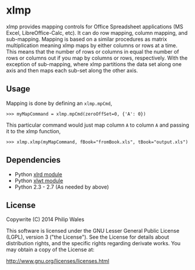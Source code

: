 xlmp
============

xlmp provides mapping controls for Office Spreadsheet applications (MS Excel, LibreOffice-Calc, etc).
It can do row mapping, column mapping, and sub-mapping.
Mapping is based on a similar procedures as matrix multiplication meaning xlmp maps by either columns or rows at a time.  
This means that the number of rows or columns in equal the number of rows or columns out if you map by columns or rows, respectively.
With the exception of sub-mapping, where xlmp partitions the data set along one axis and then maps each sub-set along the other axis.

## Usage

Mapping is done by defining an `xlmp.mpCmd`,

```
>>> myMapCommand = xlmp.mpCmd(zeroOffSet=0, {'A': 0})

```
This particular command would just map column `A` to column `A` and passing it to the xlmp function,
```
>>> xlmp.xlmp(myMapCommand, fBook="fromBook.xls", tBook="output.xls")
```

## Dependencies

- Python [xlrd module](https://github.com/python-excel/xlrd)
- Python [xlwt module](https://github.com/python-excel/xlwt)
- Python 2.3 - 2.7 (As needed by above)

## License
 
 Copywrite (C) 2014 Philip Wales

 This software is licensed under the GNU Lesser General Public License (LGPL), version 3 ("the License").
 See the License for details about distribution rights, and the specific rights regarding derivate works.
 You may obtain a copy of the License at:
 
 http://www.gnu.org/licenses/licenses.html


    
